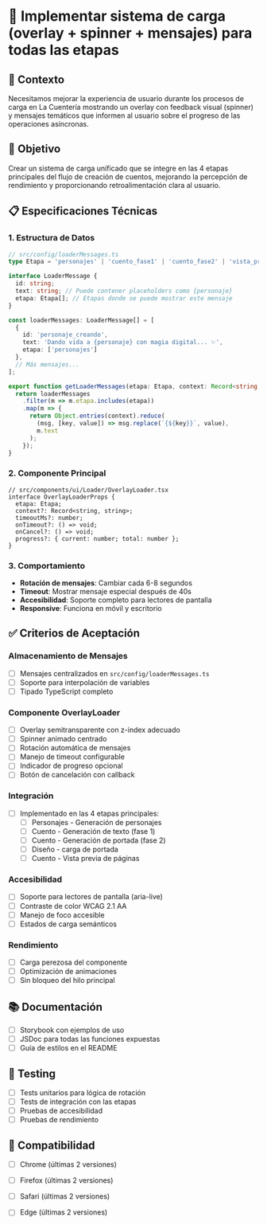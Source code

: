 # 🎨 Implementar sistema de carga (overlay + spinner + mensajes) para todas las etapas

## 📌 Contexto
Necesitamos mejorar la experiencia de usuario durante los procesos de carga en La Cuentería mostrando un overlay con feedback visual (spinner) y mensajes temáticos que informen al usuario sobre el progreso de las operaciones asíncronas.

## 🎯 Objetivo
Crear un sistema de carga unificado que se integre en las 4 etapas principales del flujo de creación de cuentos, mejorando la percepción de rendimiento y proporcionando retroalimentación clara al usuario.

## 📋 Especificaciones Técnicas

### 1. Estructura de Datos
```typescript
// src/config/loaderMessages.ts
type Etapa = 'personajes' | 'cuento_fase1' | 'cuento_fase2' | 'vista_previa';

interface LoaderMessage {
  id: string;
  text: string; // Puede contener placeholders como {personaje}
  etapa: Etapa[]; // Etapas donde se puede mostrar este mensaje
}

const loaderMessages: LoaderMessage[] = [
  {
    id: 'personaje_creando',
    text: 'Dando vida a {personaje} con magia digital... ✨',
    etapa: ['personajes']
  },
  // Más mensajes...
];

export function getLoaderMessages(etapa: Etapa, context: Record<string, string> = {}): string[] {
  return loaderMessages
    .filter(m => m.etapa.includes(etapa))
    .map(m => {
      return Object.entries(context).reduce(
        (msg, [key, value]) => msg.replace(`{${key}}`, value),
        m.text
      );
    });
}
```

### 2. Componente Principal
```tsx
// src/components/ui/Loader/OverlayLoader.tsx
interface OverlayLoaderProps {
  etapa: Etapa;
  context?: Record<string, string>;
  timeoutMs?: number;
  onTimeout?: () => void;
  onCancel?: () => void;
  progress?: { current: number; total: number };
}
```

### 3. Comportamiento
- **Rotación de mensajes**: Cambiar cada 6-8 segundos
- **Timeout**: Mostrar mensaje especial después de 40s
- **Accesibilidad**: Soporte completo para lectores de pantalla
- **Responsive**: Funciona en móvil y escritorio

## ✅ Criterios de Aceptación

### Almacenamiento de Mensajes
- [ ] Mensajes centralizados en `src/config/loaderMessages.ts`
- [ ] Soporte para interpolación de variables
- [ ] Tipado TypeScript completo

### Componente OverlayLoader
- [ ] Overlay semitransparente con z-index adecuado
- [ ] Spinner animado centrado
- [ ] Rotación automática de mensajes
- [ ] Manejo de timeout configurable
- [ ] Indicador de progreso opcional
- [ ] Botón de cancelación con callback

### Integración
- [ ] Implementado en las 4 etapas principales:
  - [ ] Personajes - Generación de personajes
  - [ ] Cuento - Generación de texto (fase 1)
  - [ ] Cuento - Generación de portada (fase 2)
  - [ ] Diseño - carga de portada
  - [ ] Cuento - Vista previa de páginas

### Accesibilidad
- [ ] Soporte para lectores de pantalla (aria-live)
- [ ] Contraste de color WCAG 2.1 AA
- [ ] Manejo de foco accesible
- [ ] Estados de carga semánticos

### Rendimiento
- [ ] Carga perezosa del componente
- [ ] Optimización de animaciones
- [ ] Sin bloqueo del hilo principal

## 📚 Documentación
- [ ] Storybook con ejemplos de uso
- [ ] JSDoc para todas las funciones expuestas
- [ ] Guía de estilos en el README

## 🧪 Testing
- [ ] Tests unitarios para lógica de rotación
- [ ] Tests de integración con las etapas
- [ ] Pruebas de accesibilidad
- [ ] Pruebas de rendimiento

## 📱 Compatibilidad
- [ ] Chrome (últimas 2 versiones)
- [ ] Firefox (últimas 2 versiones)
- [ ] Safari (últimas 2 versiones)
- [ ] Edge (últimas 2 versiones)

